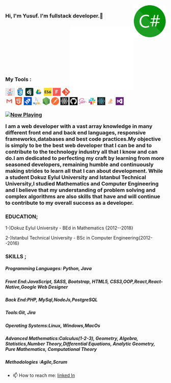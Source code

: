 <img align="right" src="https://github.com/eryilmazysf/eryilmazysf/blob/main/Webp.net-gifmaker.gif" alt="tools" width="100" height="100" align="right" style="max-width:100%;">

<h3 class="animate__animated animate__bounce">Hi, I'm Yusuf. I'm fullstack developer.👋<h3/>

<img src="https://github.com/eryilmazysf/eryilmazysf/blob/main/animation_500_kd7ngokt.gif" alt="react-native" width="200" height="200" align="right" style="max-width:100%;">
<img src="https://camo.githubusercontent.com/ecdf091dc9f099a6db3e61242963a3a5412ae6a8/687474703a2f2f696d672e736869656c64732e696f2f62616467652f746563682d737461636b2d3036393066612e7376673f7374796c653d666c6174" alt="" data-canonical-src="http://img.shields.io/badge/tech-stack-0690fa.svg?style=flat" style="max-width:100%;">
<br/>
<br/><br/><br/><br/><br/><br/>
<p>My Tools :<p/>
<p align="bottom">
 <img src="https://github.com/eryilmazysf/eryilmazysf/blob/main/java.png" width="30" height="25" border: 5px solid #555>
<img src="https://github.com/eryilmazysf/eryilmazysf/blob/main/css3.png" width="25" height="25" border: 5px solid #555>
<img src="https://github.com/eryilmazysf/eryilmazysf/blob/main/dj.png" width="25" height="25" border: 5px solid #555>
<img src="https://github.com/eryilmazysf/eryilmazysf/blob/main/drive.png" width="25" height="25" border: 5px solid #555>
<img src="https://github.com/eryilmazysf/eryilmazysf/blob/main/es6.jpg" width="25" height="25" border: 5px solid #555>
<img src="https://github.com/eryilmazysf/eryilmazysf/blob/main/font.jpg" width="25" height="25">
<img src="https://github.com/eryilmazysf/eryilmazysf/blob/main/git.png" width="25" height="25">
<img src="https://github.com/eryilmazysf/eryilmazysf/blob/main/gmail.jpg" width="25" height="25">
<img src="https://github.com/eryilmazysf/eryilmazysf/blob/main/html.png" width="25" height="25">
<img src="https://github.com/eryilmazysf/eryilmazysf/blob/main/jira.jpg" width="25" height="25">
<img src="https://github.com/eryilmazysf/eryilmazysf/blob/main/mysql.jpg" width="25" height="25">
<img src="https://github.com/eryilmazysf/eryilmazysf/blob/main/node.png" width="25" height="25">
<img src="https://github.com/eryilmazysf/eryilmazysf/blob/main/postman.png" width="25" height="25">
<img src="https://github.com/eryilmazysf/eryilmazysf/blob/main/react.jpg" width="25" height="25">
<img src="https://github.com/eryilmazysf/eryilmazysf/blob/main/sgithub.png" width="25" height="25">
<img src="https://github.com/eryilmazysf/eryilmazysf/blob/main/sass.png" width="25" height="25">
<img src="https://github.com/eryilmazysf/eryilmazysf/blob/main/slack0.jpg" width="25" height="25">
<img src="https://github.com/eryilmazysf/eryilmazysf/blob/main/reactt.png" width="25" height="25">
<img src="https://github.com/eryilmazysf/eryilmazysf/blob/main/stackover.png" width="25" height="25">
<img src="https://github.com/eryilmazysf/eryilmazysf/blob/main/vs.png" width="25" height="25">
<p/>

<a href="">
    <img src="https://status.nmoo.dev/now-playing" width="256" height="64" alt="Now Playing">
</a>

I am a web developer with a vast array knowledge in many different front end and back end languages, responsive frameworks,databases and best code practices.My objective is simply to be the best web developer that I can be and to contribute to the technology industry all that I know and can do.I am dedicated to perfecting my craft by learning from more seasoned developers, remaining humble and continuously making strides to learn all that I can about development. While a student Dokuz Eylul University and Istanbul Technical University,I studied Mathematics and Computer Engineering and I believe that my understanding of problem solving and complex algorithms are also skills that have and will continue to contribute to my overall success as a developer.

### EDUCATION;

1-)Dokuz Eylul University - BEd in Mathematics {2012--2018}

2-)Istanbul Technical University - BSc in Computer Engineering{2012--2016}

### SKILLS ;

##### Programming Languages: Python, Java
##### Front End:JavaScript, SASS, Bootstrap, HTML5, CSS3,OOP,React,React-Native,Google Web Designer
##### Back End:PHP, MySql,NodeJs,PostgreSQL
##### Tools:Git, Jira
##### Operating Systems:Linux, Windows,MacOs
##### Advanced Mathematics:Calculus(1-2-3), Geometry, Algebra, Statistics,Number Theory,Differential Equations, Analytic Geometry, Pure Mathematics, Computational Theory
##### Methodologies :Agile,Scrum 

- 📫 How to reach me: [linked In](https://www.linkedin.com/in/yusuf-eryilmaz-ba91a419b/)


